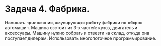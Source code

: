 # Задача 4. Фабрика.

Написать приложение, эмулирующее работу фабрики по сборке автомашин. Машина состоит из 3-х частей: кузов, двигатель и аксессуары. Машину нужно собрать и отвезти на склад, откуда она поступает дилерам. Использовать многопоточное программирование.
